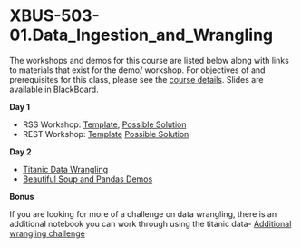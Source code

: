 # XBUS-503-01.Data_Ingestion_and_Wrangling

The workshops and demos for this course are listed below along with links to materials that exist for the demo/ workshop. For objectives of and prerequisites for this class, please see the [course details](https://github.com/georgetown-analytics/XBUS-503-01.Data_Ingestion_and_Wrangling/blob/master/xbus-503-01.data_ingestion_and_wrangling.md). Slides are available in BlackBoard.

**Day 1**

* RSS Workshop: [Template](http://bit.ly/xbus-502-rss-template), [Possible Solution](http://bit.ly/1AyZZqc)
* REST Workshop: [Template](http://bit.ly/xbus-502-rest-template) [Possible Solution](http://bit.ly/1KVvH2a)

**Day 2**

* [Titanic Data Wrangling](https://github.com/georgetown-analytics/XBUS-503-01.Data_Ingestion_and_Wrangling/tree/master/titanic)
* [Beautiful Soup and Pandas Demos](https://github.com/georgetown-analytics/XBUS-503-01.Data_Ingestion_and_Wrangling/tree/master/xbus-503-ipython-demos)

**Bonus**

If you are looking for more of a challenge on data wrangling, there is an additional notebook you can work through using the titanic data- [Additional wrangling challenge](https://github.com/georgetown-analytics/XBUS-503-01.Data_Ingestion_and_Wrangling/blob/master/titanic/additional_wrangling_challenge.ipynb)